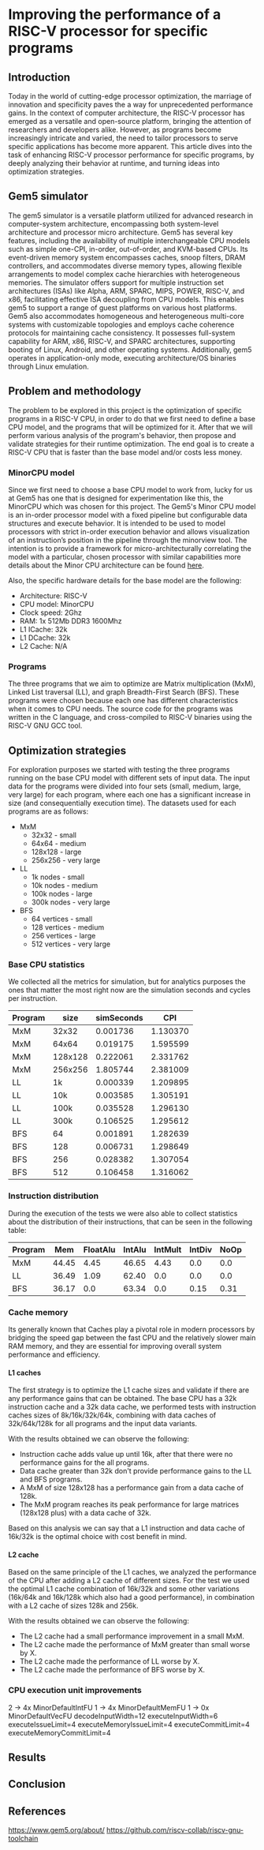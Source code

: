 # Improving the performance of a RISC-V processor for specific programs

## Introduction
Today in the world of cutting-edge processor optimization, the marriage of innovation and specificity paves the a way for unprecedented performance gains. In the context of computer architecture, the RISC-V processor has emerged as a versatile and open-source platform, bringing the attention of researchers and developers alike. However, as programs become increasingly intricate and varied, the need to tailor processors to serve specific applications has become more apparent. This article dives into the task of enhancing RISC-V processor performance for specific programs, by deeply analyzing their behavior at runtime, and turning ideas into optimization strategies.

## Gem5 simulator
The gem5 simulator is a versatile platform utilized for advanced research in computer-system architecture, encompassing both system-level architecture and processor micro architecture. Gem5 has several key features, including the availability of multiple interchangeable CPU models such as simple one-CPI, in-order, out-of-order, and KVM-based CPUs. Its event-driven memory system encompasses caches, snoop filters, DRAM controllers, and accommodates diverse memory types, allowing flexible arrangements to model complex cache hierarchies with heterogeneous memories. The simulator offers support for multiple instruction set architectures (ISAs) like Alpha, ARM, SPARC, MIPS, POWER, RISC-V, and x86, facilitating effective ISA decoupling from CPU models. This enables gem5 to support a range of guest platforms on various host platforms. Gem5 also accommodates homogeneous and heterogeneous multi-core systems with customizable topologies and employs cache coherence protocols for maintaining cache consistency. It possesses full-system capability for ARM, x86, RISC-V, and SPARC architectures, supporting booting of Linux, Android, and other operating systems. Additionally, gem5 operates in application-only mode, executing architecture/OS binaries through Linux emulation.

## Problem and methodology
The problem to be explored in this project is the optimization of specific programs in a RISC-V CPU, in order to do that we first need to define a base CPU model, and the programs that will be optimized for it. After that we will perform various analysis of the program's behavior, then propose and validate strategies for their runtime optimization. The end goal is to create a RISC-V CPU that is faster than the base model and/or costs less money.

### MinorCPU model
Since we first need to choose a base CPU model to work from, lucky for us at Gem5 has one that is designed for experimentation like this, the MinorCPU which was chosen for this project.
The Gem5's Minor CPU model is an in-order processor model with a fixed pipeline but configurable data structures and execute behavior. It is intended to be used to model processors with strict in-order execution behavior and allows visualization of an instruction’s position in the pipeline through the minorview tool. The intention is to provide a framework for micro-architecturally correlating the model with a particular, chosen processor with similar capabilities more details about the Minor CPU architecture can be found [here](https://www.gem5.org/documentation/general_docs/cpu_models/minor_cpu).

Also, the specific hardware details for the base model are the following:
- Architecture: RISC-V
- CPU model: MinorCPU
- Clock speed: 2Ghz
- RAM: 1x 512Mb DDR3 1600Mhz
- L1 ICache: 32k
- L1 DCache: 32k
- L2 Cache: N/A

### Programs
The three programs that we aim to optimize are Matrix multiplication (MxM), Linked List traversal (LL), and graph Breadth-First Search (BFS). These programs were chosen because each one has different characteristics when it comes to CPU needs. The source code for the programs was written in the C language, and cross-compiled to RISC-V binaries using the RISC-V GNU GCC tool.


## Optimization strategies
For exploration purposes we started with testing the three programs running on the base CPU model with different sets of input data. The input data for the programs were divided into four sets (small, medium, large, very large) for each program, where each one has a significant increase in size (and consequentially execution time). The datasets used for each programs are as follows:
- MxM
  - 32x32 - small
  - 64x64 - medium
  - 128x128 - large
  - 256x256 - very large
- LL
  - 1k nodes - small
  - 10k nodes - medium
  - 100k nodes - large
  - 300k nodes - very large
- BFS
  - 64 vertices - small
  - 128 vertices - medium
  - 256 vertices - large
  - 512 vertices - very large

### Base CPU statistics
We collected all the metrics for simulation, but for analytics purposes the ones that matter the most right now are the simulation seconds and cycles per instruction.

| Program | size    | simSeconds | CPI      |
| ------- | ------- | ---------- | -------- |
| MxM     | 32x32   | 0.001736   | 1.130370 |
| MxM     | 64x64   | 0.019175   | 1.595599 |
| MxM     | 128x128 | 0.222061   | 2.331762 |
| MxM     | 256x256 | 1.805744   | 2.381009 |
| LL      | 1k      | 0.000339   | 1.209895 |
| LL      | 10k     | 0.003585   | 1.305191 |
| LL      | 100k    | 0.035528   | 1.296130 |
| LL      | 300k    | 0.106525   | 1.295612 |
| BFS     | 64      | 0.001891   | 1.282639 |
| BFS     | 128     | 0.006731   | 1.298649 |
| BFS     | 256     | 0.028382   | 1.307054 |
| BFS     | 512     | 0.106458   | 1.316062 |

### Instruction distribution
During the execution of the tests we were also able to collect statistics about the distribution of their instructions, that can be seen in the following table:

| Program | Mem   | FloatAlu | IntAlu | IntMult | IntDiv | NoOp |
| ------- | ----- | -------- | ------ | ------- | ------ | ---- |
| MxM     | 44.45 | 4.45     | 46.65  | 4.43    | 0.0    | 0.0  |
| LL      | 36.49 | 1.09     | 62.40  | 0.0     | 0.0    | 0.0  |
| BFS     | 36.17 | 0.0      | 63.34  | 0.0     | 0.15   | 0.31 |

### Cache memory
Its generally known that Caches play a pivotal role in modern processors by bridging the speed gap between the fast CPU and the relatively slower main RAM memory, and they are essential for improving overall system performance and efficiency.

#### L1 caches
The first strategy is to optimize the L1 cache sizes and validate if there are any performance gains that can be obtained. The base CPU has a 32k instruction cache and a 32k data cache, we performed tests with instruction caches sizes of 8k/16k/32k/64k, combining with data caches of 32k/64k/128k for all programs and the input data variants.

<!-- TODO: add table with data -->

With the results obtained we can observe the following:
- Instruction cache adds value up until 16k, after that there were no performance gains for the all programs.
- Data cache greater than 32k don't provide performance gains to the LL and BFS programs.
- A MxM of size 128x128 has a performance gain from a data cache of 128k.
- The MxM program reaches its peak performance for large matrices (128x128 plus) with a data cache of 32k.

Based on this analysis we can say that a L1 instruction and data cache of 16k/32k is the optimal choice with cost benefit in mind.

#### L2 cache
Based on the same principle of the L1 caches, we analyzed the performance of the CPU after adding a L2 cache of different sizes. For the test we used the optimal L1 cache combination of 16k/32k and some other variations (16k/64k and 16k/128k which also had a good performance), in combination with a L2 cache of sizes 128k and 256k.

<!-- TODO: add table with data -->

With the results obtained we can observe the following:
- The L2 cache had a small performance improvement in a small MxM.
- The L2 cache made the performance of MxM greater than small worse by X.
- The L2 cache made the performance of LL worse by X.
- The L2 cache made the performance of BFS worse by X.
<!-- TODO: verify results -->

### CPU execution unit improvements

2 -> 4x MinorDefaultIntFU
1 -> 4x MinorDefaultMemFU
1 -> 0x MinorDefaultVecFU
decodeInputWidth=12
executeInputWidth=6
executeIssueLimit=4
executeMemoryIssueLimit=4
executeCommitLimit=4
executeMemoryCommitLimit=4


<!-- ### RISC-V Vector extension -->

## Results

## Conclusion

## References
https://www.gem5.org/about/
https://github.com/riscv-collab/riscv-gnu-toolchain